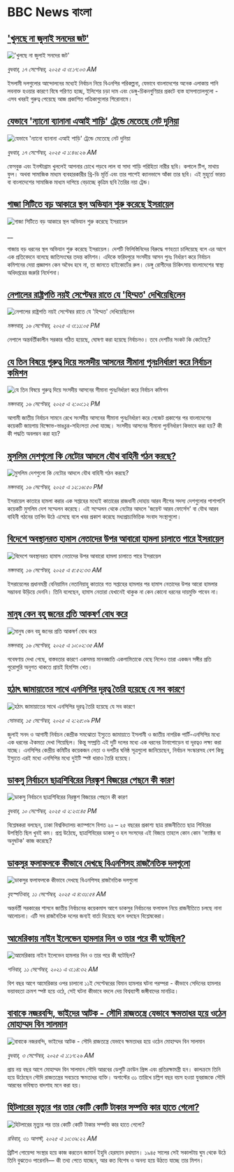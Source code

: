 # BBC News বাংলা## ['খুলছে না জুলাই সনদের জট'](https://www.bbc.com/bengali/articles/c1ed0pjnle6o?at_medium=RSS&at_campaign=rss?at_campaign=githubrss)!['খুলছে না জুলাই সনদের জট'](https://ichef.bbci.co.uk/ace/ws/240/cpsprodpb/7ebc/live/97d6d590-936e-11f0-b391-6936825093bd.jpg)_বুধবার, ১৭ সেপ্টেম্বর, ২০২৫ এ ৩:১৭:০৩ AM_ইসলামী দলগুলোর আন্দোলনের মধ্যেই নির্বাচন নিয়ে বিএনপির পরিকল্পনা, যেভাবে বাংলাদেশের অনেক এলাকায় পানি লবনাক্ত হওয়ার কারণে বিষে পরিণত হচ্ছে, ইলিশের চড়া দাম এবং ডেঙ্গু-চিকনগুণিয়ার প্রকটে ব্যস্ত হাসপাতালগুলো - এসব খবরই গুরুত্ব পেয়েছে আজ প্রকাশিত পত্রিকাগুলোর শিরোনামে।## [যেভাবে 'ন্যানো ব্যানানা এআই শাড়ি' ট্রেন্ডে মেতেছে নেট দুনিয়া](https://www.bbc.com/bengali/articles/czrp807kvrmo?at_medium=RSS&at_campaign=rss?at_campaign=githubrss)![যেভাবে 'ন্যানো ব্যানানা এআই শাড়ি' ট্রেন্ডে মেতেছে নেট দুনিয়া](https://ichef.bbci.co.uk/ace/ws/240/cpsprodpb/5388/live/bbf7e6b0-92e4-11f0-84c8-99de564f0440.jpg)_বুধবার, ১৭ সেপ্টেম্বর, ২০২৫ এ ১:৪৬:২৬ AM_ফেসবুক এবং ইনস্টাগ্রাম খুললেই আপনার চোখে পড়বে লাল বা সাদা শাড়ি পরিহিতা নারীর ছবি। কপালে টিপ, মাথায় ফুল। অথবা সামাজিক মাধ্যম ব্যবহারকারীর থ্রি-ডি মূর্তি এবং তার পাশেই ক্যানভাসে আঁকা তার ছবি। এই মুহূর্তে ভারত বা বাংলাদেশের সামাজিক মাধ্যম দাপিয়ে বেড়াচ্ছে কৃত্রিম ছবি তৈরির নয়া ট্রেন্ড।## [গাজা সিটিতে বড় আকারে স্থল অভিযান শুরু করেছে ইসরায়েল](https://www.bbc.co.uk/bengali/live/c05970v5256t?at_medium=RSS&at_campaign=rss?at_campaign=githubrss)![গাজা সিটিতে বড় আকারে স্থল অভিযান শুরু করেছে ইসরায়েল](https://ichef.bbci.co.uk/ace/standard/240/cpsprodpb/3779/live/f35a5e60-9309-11f0-84c8-99de564f0440.jpg)__গাজায় বড় ধরনের স্থল অভিযান শুরু করেছে ইসরায়েল। দেশটি ফিলিস্তিনিদের বিরুদ্ধে গণহত্যা চালিয়েছে বলে এর আগে এক প্রতিবেদনে বলেছে জাতিসংঘের তদন্ত কমিশন। এদিকে ফরিদপুরে সংসদীয় আসন পুনঃ নির্ধারণ করে নির্বাচন কমিশনের দেয়া প্রজ্ঞাপন কেন অবৈধ হবে না, তা জানতে হাইকোর্টের রুল। ডেঙ্গু রোগীদের চিকিৎসায় বাংলাদেশের স্বাস্থ্য অধিদপ্তরের জরুরি নির্দেশনা।## [নেপালের রাষ্ট্রপতি নয়ই সেপ্টেম্বর রাতে যে 'হিম্মত' দেখিয়েছিলেন](https://www.bbc.com/bengali/articles/c3e75xv9eypo?at_medium=RSS&at_campaign=rss?at_campaign=githubrss)![নেপালের রাষ্ট্রপতি নয়ই সেপ্টেম্বর রাতে যে 'হিম্মত' দেখিয়েছিলেন](https://ichef.bbci.co.uk/ace/ws/240/cpsprodpb/4564/live/67726e70-92f9-11f0-84c8-99de564f0440.jpg)_মঙ্গলবার, ১৬ সেপ্টেম্বর, ২০২৫ এ ৩:১১:০৫ PM_নেপালে অন্তর্বর্তীকালীন সরকার গঠিত হয়েছে, ঘোষণা করা হয়েছে নির্বাচনও। তবে দেশটির সংকট কি কেটেছে?## [যে তিন বিষয়ে গুরুত্ব দিয়ে সংসদীয় আসনের সীমানা পুনঃনির্ধারণ করে নির্বাচন কমিশন](https://www.bbc.com/bengali/articles/cgrq5l87j99o?at_medium=RSS&at_campaign=rss?at_campaign=githubrss)![যে তিন বিষয়ে গুরুত্ব দিয়ে সংসদীয় আসনের সীমানা পুনঃনির্ধারণ করে নির্বাচন কমিশন](https://ichef.bbci.co.uk/ace/ws/240/cpsprodpb/64c4/live/e2cbe5c0-92fd-11f0-9cf6-cbf3e73ce2b9.png)_মঙ্গলবার, ১৬ সেপ্টেম্বর, ২০২৫ এ ২:০০:১২ PM_আগামী জাতীয় নির্বাচন সামনে রেখে সংসদীয় আসনের সীমানা পুনঃনির্ধারণ করে গেজেট প্রকাশের পর বাংলাদেশের কয়েকটি জায়গায় বিক্ষোভ-ভাঙচুর-সহিংসতা দেখা যাচ্ছে। সংসদীয় আসনের সীমানা পুর্ননির্ধারণ কিভাবে করা হয়? কী কী পদ্ধতি অবলম্বন করা হয়?## [মুসলিম দেশগুলো কি নেটোর আদলে যৌথ বাহিনী গঠন করছে?](https://www.bbc.com/bengali/articles/c3vz57e6v3eo?at_medium=RSS&at_campaign=rss?at_campaign=githubrss)![মুসলিম দেশগুলো কি নেটোর আদলে যৌথ বাহিনী গঠন করছে?](https://ichef.bbci.co.uk/ace/ws/240/cpsprodpb/9b38/live/9fee3870-92e9-11f0-9cf6-cbf3e73ce2b9.jpg)_মঙ্গলবার, ১৬ সেপ্টেম্বর, ২০২৫ এ ১২:১৬:৫০ PM_ইসরায়েল কাতারে হামলা করার এক সপ্তাহের মধ্যেই কাতারের রাজধানী দোহায় আরব লীগের সদস্য দেশগুলোর পাশাপাশি কয়েকটি মুসলিম দেশ সম্মেলন করেছে। এই সম্মেলন থেকে নেটোর আদলে 'জয়েন্ট আরব ফোর্সেস' বা যৌথ আরব বাহিনী গঠনের তাগিদ উঠে এসেছে বলে খবর প্রকাশ করেছে মধ্যপ্রাচ্যভিত্তিক সংবাদ সংস্থাগুলো।## [বিদেশে অবস্থানরত হামাস নেতাদের উপর আবারো হামলা চালাতে পারে ইসরায়েল](https://www.bbc.com/bengali/articles/c059791892ro?at_medium=RSS&at_campaign=rss?at_campaign=githubrss)![বিদেশে অবস্থানরত হামাস নেতাদের উপর আবারো হামলা চালাতে পারে ইসরায়েল](https://ichef.bbci.co.uk/ace/ws/240/cpsprodpb/c833/live/2bd719c0-92ad-11f0-b391-6936825093bd.jpg)_মঙ্গলবার, ১৬ সেপ্টেম্বর, ২০২৫ এ ৫:৫২:৩৩ AM_ইসরায়েলের প্রধানমন্ত্রী বেনিয়ামিন নেতানিয়াহু কাতারে গত সপ্তাহের হামলার পর হামাস নেতাদের উপর আরো হামলার সম্ভাবনা উড়িয়ে দেননি। তিনি বলেছেন, হামাস নেতারা যেখানেই থাকুক না কেন কোনো ধরনের দায়মুক্তি পাবেন না।## [মানুষ কেন বহু জনের প্রতি আকষর্ণ বোধ করে ](https://www.bbc.com/bengali/articles/cvg7y677j4lo?at_medium=RSS&at_campaign=rss?at_campaign=githubrss)![মানুষ কেন বহু জনের প্রতি আকষর্ণ বোধ করে ](https://ichef.bbci.co.uk/ace/ws/240/cpsprodpb/e70c/live/f6709cf0-4687-11f0-84b6-6bf0f66205f1.jpg)_মঙ্গলবার, ১৬ সেপ্টেম্বর, ২০২৫ এ ১০:০২:৩৫ AM_গবেষণায় দেখা গেছে, বাস্তবতার কারণে একসময় মানবজাতি একগামিতাকে বেছে নিলেও তারা একজন সঙ্গীর প্রতি পুরোপুরি অনুগত থাকতে প্রায়ই হিমশিম খেত।## [হঠাৎ জামায়াতের সাথে এনসিপির দূরত্ব তৈরি হয়েছে যে সব কারণে ](https://www.bbc.com/bengali/articles/c75q3l0p47po?at_medium=RSS&at_campaign=rss?at_campaign=githubrss)![হঠাৎ জামায়াতের সাথে এনসিপির দূরত্ব তৈরি হয়েছে যে সব কারণে ](https://ichef.bbci.co.uk/ace/ws/240/cpsprodpb/53fc/live/21a11a50-923a-11f0-9cf6-cbf3e73ce2b9.jpg)_সোমবার, ১৫ সেপ্টেম্বর, ২০২৫ এ ২:২৫:০৯ PM_জুলাই সনদ ও আগামী নির্বাচন কেন্দ্রীক সমঝোতা ইস্যুতে জামায়াতে ইসলামী ও জাতীয় নাগরিক পার্টি-এনসিপির মধ্যে এক ধরনের ঐকমত্য দেখা গিয়েছিল। কিন্তু সম্প্রতি এই দুটি দলের মধ্যে এক ধরনের টানাপোড়েন বা দূরত্বও লক্ষ্য করা যাচ্ছে। এনসিপির কেন্দ্রীয় কমিটির কয়েকজন নেতা ও দলটির ঘনিষ্ঠ সূত্রগুলো জানিয়েছেন, নির্বাচন সংস্কারসহ বেশ কিছু ইস্যুতে এরই মধ্যে এনসিপির মধ্যে দুইটি স্পষ্ট ধারাও তৈরি হয়েছে।## [ডাকসু নির্বাচনে ছাত্রশিবিরের নিরঙ্কুশ বিজয়ের পেছনে কী কারণ](https://www.bbc.com/bengali/articles/cvgvemy3dk2o?at_medium=RSS&at_campaign=rss?at_campaign=githubrss)![ডাকসু নির্বাচনে ছাত্রশিবিরের নিরঙ্কুশ বিজয়ের পেছনে কী কারণ](https://ichef.bbci.co.uk/ace/ws/240/cpsprodpb/33bf/live/0c9c2420-8e51-11f0-b199-41ee52afc86b.jpg)_বুধবার, ১০ সেপ্টেম্বর, ২০২৫ এ ২:২৩:৪৫ PM_বিশ্লেষকরা বলছেন, ঢাকা বিশ্ববিদ্যালয় ক্যাম্পাসে বিগত ২০ – ২৫ বছরের প্রকাশ্য ছাত্র রাজনীতিতে ছাত্র শিবিরের উপস্থিতি ছিল খুবই কম। প্রশ্ন উঠেছে, ছাত্রশিবিরের ডাকসু ও হল সংসদের এই বিজয়ে তাহলে কোন কোন 'ফ্যাক্টর বা অনুঘটক' কাজ করেছে?## [ডাকসুর ফলাফলকে কীভাবে দেখছে বিএনপিসহ রাজনৈতিক দলগুলো](https://www.bbc.com/bengali/articles/c3rvw8rq0dzo?at_medium=RSS&at_campaign=rss?at_campaign=githubrss)![ডাকসুর ফলাফলকে কীভাবে দেখছে বিএনপিসহ রাজনৈতিক দলগুলো](https://ichef.bbci.co.uk/ace/ws/240/cpsprodpb/a5ef/live/3e1521d0-8ec1-11f0-8f12-7303442ee564.jpg)_বৃহস্পতিবার, ১১ সেপ্টেম্বর, ২০২৫ এ ৪:৩১:৫৪ AM_অন্তর্বর্তী সরকারের শাসনে জাতীয় নির্বাচনের কয়েকমাস আগে ডাকসুর নির্বাচনের ফলাফল নিয়ে রাজনীতিতে চলছে নানা আলোচনা। এটি সব রাজনৈতিক দলের জন্যই বার্তা দিয়েছে বলে বলছেন বিশ্লেষকেরা।## [আমেরিকায় নাইন ইলেভেন হামলার দিন ও তার পরে কী ঘটেছিল?](https://www.bbc.com/bengali/news-58102468?at_medium=RSS&at_campaign=rss?at_campaign=githubrss)![আমেরিকায় নাইন ইলেভেন হামলার দিন ও তার পরে কী ঘটেছিল?](https://ichef.bbci.co.uk/ace/standard/240/cpsprodpb/2FDA/production/_119705221_twintowers.jpg)_শনিবার, ১১ সেপ্টেম্বর, ২০২১ এ ৩:১৪:৩২ AM_বিশ বছর আগে আমেরিকার ওপর চালানো ১১ই সেপ্টেম্বরের বিমান হামলার ঘটনা পরম্পরা - কীভাবে সেদিনের হামলার ভয়াবহতা ক্রমশ স্পষ্ট হয়ে ওঠে, সেই ঘটনা কীভাবে বদলে দেয় বিশ্বব্যাপী জঙ্গীবাদের মানচিত্র।## [বাবাকে নজরবন্দি, ভাইদের আটক - সৌদি রাজতন্ত্রে যেভাবে ক্ষমতাধর হয়ে ওঠেন মোহাম্মদ বিন সালমান](https://www.bbc.com/bengali/articles/c1mpmx9dvrgo?at_medium=RSS&at_campaign=rss?at_campaign=githubrss)![বাবাকে নজরবন্দি, ভাইদের আটক - সৌদি রাজতন্ত্রে যেভাবে ক্ষমতাধর হয়ে ওঠেন মোহাম্মদ বিন সালমান](https://ichef.bbci.co.uk/ace/ws/240/cpsprodpb/8900/live/9e7b92f0-87e3-11f0-84c8-99de564f0440.jpg)_বুধবার, ৩ সেপ্টেম্বর, ২০২৫ এ ১:১৭:২৬ AM_প্রায় নয় বছর আগে মোহাম্মদ বিন সালমান সৌদি আরবের ডেপুটি ক্রাউন প্রিন্স এবং প্রতিরক্ষামন্ত্রী হন। কালক্রমে তিনি হয়ে উঠেছেন সৌদি রাজতন্ত্রের সবচেয়ে ক্ষমতাধর ব্যক্তি। অগাস্টের ৩১ তারিখে চল্লিশ বছর বয়স হওয়া যুবরাজকে সৌদি আরবের ভবিষ্যত বাদশাহ মনে করা হয়।## [হিটলারের মৃত্যুর পর তার কোটি কোটি টাকার সম্পত্তি কার হাতে গেলো?](https://www.bbc.com/bengali/articles/c15lj45vwlwo?at_medium=RSS&at_campaign=rss?at_campaign=githubrss)![হিটলারের মৃত্যুর পর তার কোটি কোটি টাকার সম্পত্তি কার হাতে গেলো?](https://ichef.bbci.co.uk/ace/ws/240/cpsprodpb/af67/live/b78d09b0-84c6-11f0-84c8-99de564f0440.jpg)_রবিবার, ৩১ আগস্ট, ২০২৫ এ ১০:৩৯:২২ AM_ব্রিটিশ গোয়েন্দা সংস্থার হয়ে কাজ করতেন জামার্ন ইহুদি হেরম্যান রথম্যান। ১৯৪৫ সালের সেই সকালটায় ঘুম থেকে উঠে তিনি বুঝতেও পারেননি–– কী তথ্য পেতে যাচ্ছেন, আর কত বিশেষ ও অনন্য হয়ে উঠতে যাচ্ছে তার মিশন।